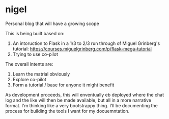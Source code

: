 # nigel
Personal blog that will have a growing scope

This is being built based on:
1.  An intoruction to Flask in a 1/3 to 2/3 run through of Miguel Grinberg's tutorial: https://courses.miguelgrinberg.com/p/flask-mega-tutorial
2.  Trying to use co-pilot

The overall intents are:
1.  Learn the matrial obviously
2.  Explore co-pilot
3.  Form a tutorial / base for anyone it might benefit

As development proceeds, this will enventually eb deployed where the chat log and the like will then be made available, but all in a more narrative format. I'm thinking like a very bootstrappy thing. I'll be documenting the process for building the tools I want for my docuemntation.
